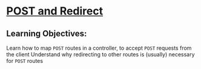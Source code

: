 # [POST and Redirect](https://login.codingdojo.com/m/315/9532/65235)

## Learning Objectives:
Learn how to map `POST` routes in a controller, to accept `POST` requests from the client
Understand why redirecting to other routes is (usually) necessary for `POST` routes